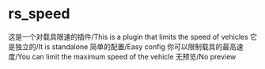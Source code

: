 # rs_speed
这是一个对载具限速的插件/This is a plugin that limits the speed of vehicles
它是独立的/It is standalone
简单的配置/Easy config
你可以限制载具的最高速度/You can limit the maximum speed of the vehicle
无预览/No preview
